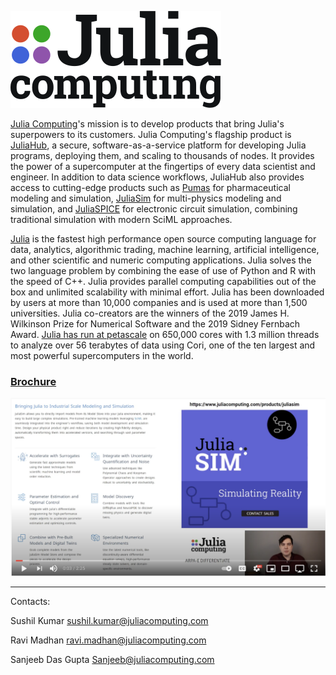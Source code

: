 ![Julia Computing](/images/Julia%20Computing%20Logo.svg)


[Julia Computing](http://www.juliacomputing.com/)'s mission is to develop products that bring Julia's superpowers to its customers. Julia Computing's flagship product is [JuliaHub](https://juliahub.com/lp/), a secure, software-as-a-service platform for developing Julia programs, deploying them, and scaling to thousands of nodes. It provides the power of a supercomputer at the fingertips of every data scientist and engineer. In addition to data science workflows, JuliaHub also provides access to cutting-edge products such as [Pumas](https://juliacomputing.com/products/pumas/) for pharmaceutical modeling and simulation, [JuliaSim](https://juliacomputing.com/products/juliasim/) for multi-physics modeling and simulation, and [JuliaSPICE](https://www.youtube.com/watch?v=q8SzFTtgA60) for electronic circuit simulation, combining traditional simulation with modern SciML approaches.

[Julia](http://julialang.org/) is the fastest high performance open source computing language for data, analytics, algorithmic trading, machine learning, artificial intelligence, and other scientific and numeric computing applications. Julia solves the two language problem by combining the ease of use of Python and R with the speed of C++. Julia provides parallel computing capabilities out of the box and unlimited scalability with minimal effort. Julia has been downloaded by users at more than 10,000 companies and is used at more than 1,500 universities. Julia co-creators are the winners of the 2019 James H. Wilkinson Prize for Numerical Software and the 2019 Sidney Fernbach Award. [Julia has run at petascale](https://juliacomputing.com/case-studies/celeste/) on 650,000 cores with 1.3 million threads to analyze over 56 terabytes of data using Cori, one of the ten largest and most powerful supercomputers in the world.

### [Brochure](/Documents/Julia_Computing-JuliaSim.pdf)

 [![VIDEO SCREENCAP](images/julia_screencap.png)](https://www.youtube.com/watch?v=oXcyPS93L8c "JuliaSim: Simulating Reality")


---

Contacts:

Sushil Kumar <sushil.kumar@juliacomputing.com>

Ravi Madhan <ravi.madhan@juliacomputing.com>

Sanjeeb Das Gupta <Sanjeeb@juliacomputing.com>
